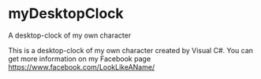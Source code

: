 # myDesktopClock
A desktop-clock of my own character

This is a desktop-clock of my own character created by Visual C#.
You can get more information on my Facebook page https://www.facebook.com/LookLikeAName/
